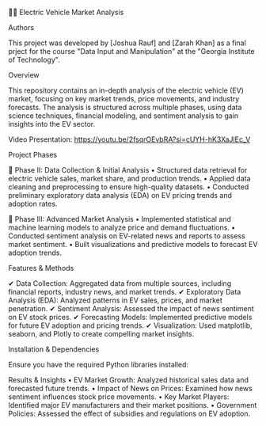 🚗🔋 Electric Vehicle Market Analysis

Authors

This project was developed by [Joshua Rauf] and [Zarah Khan] as a final prject for the course "Data Input and Manipulation" at the "Georgia Institute of Technology".

Overview

This repository contains an in-depth analysis of the electric vehicle (EV) market, focusing on key market trends, price movements, and industry forecasts. The analysis is structured across multiple phases, using data science techniques, financial modeling, and sentiment analysis to gain insights into the EV sector.

Video Presentation: https://youtu.be/2fsqrOEvbRA?si=cUYH-hK3XaJlEc_V

Project Phases

📌 Phase II: Data Collection & Initial Analysis
	•	Structured data retrieval for electric vehicle sales, market share, and production trends.
	•	Applied data cleaning and preprocessing to ensure high-quality datasets.
	•	Conducted preliminary exploratory data analysis (EDA) on EV pricing trends and adoption rates.

📌 Phase III: Advanced Market Analysis
	•	Implemented statistical and machine learning models to analyze price and demand fluctuations.
	•	Conducted sentiment analysis on EV-related news and reports to assess market sentiment.
	•	Built visualizations and predictive models to forecast EV adoption trends.

Features & Methods

✔ Data Collection: Aggregated data from multiple sources, including financial reports, industry news, and market trends.
✔ Exploratory Data Analysis (EDA): Analyzed patterns in EV sales, prices, and market penetration.
✔ Sentiment Analysis: Assessed the impact of news sentiment on EV stock prices.
✔ Forecasting Models: Implemented predictive models for future EV adoption and pricing trends.
✔ Visualization: Used matplotlib, seaborn, and Plotly to create compelling market insights.

Installation & Dependencies

Ensure you have the required Python libraries installed:

Results & Insights
	•	EV Market Growth: Analyzed historical sales data and forecasted future trends.
	•	Impact of News on Prices: Examined how news sentiment influences stock price movements.
	•	Key Market Players: Identified major EV manufacturers and their market positions.
	•	Government Policies: Assessed the effect of subsidies and regulations on EV adoption.
